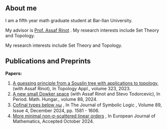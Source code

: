 ## About me

I am a fifth year math graduate student at Bar-Ilan University.

My advisor is [Prof. Assaf Rinot](https://www.assafrinot.com) . My research interests include Set Theory and Topology.

My research interests include Set Theory and Topology.

## Publications and Preprints

**Papers:**

1. [A guessing principle from a Souslin tree with applications to topology](https://www.sciencedirect.com/science/article/pii/S016686412200298X), (with Assaf Rinot), In Topology Appl., volume 323, 2023.
2. [A new small Dowker space](https://doi.org/10.1007/s10998-023-00541-6) (with Assaf Rinot and Stevo Todorcevic), In Period. Math. Hungar., volume 88, 2024.
3. [Cofinal types below ℵω](https://www.cambridge.org/core/journals/journal-of-symbolic-logic/article/cofinal-types-below-aleph-omega/C5AFBD4BDB3B1E74AC80D8A7BC9557BF) , In The Journal of Symbolic Logic , Volume 89, Issue 4, December 2024, pp. 1581 - 1606.
4. [More minimal non-σ-scattered linear orders](https://link.springer.com/article/10.1007/s40879-024-00780-y) , In European Journal of Mathematics, Accepted October 2024.
